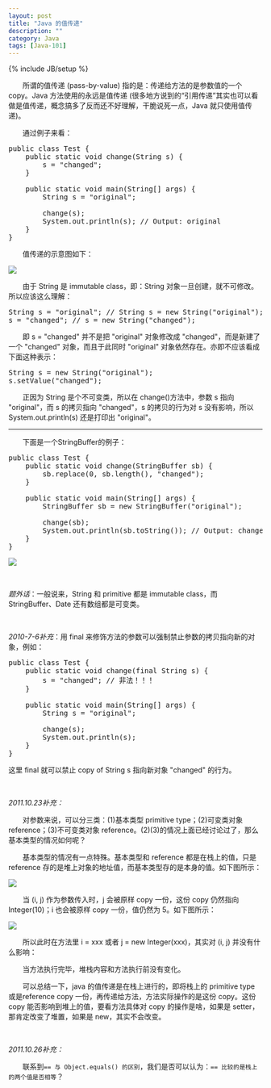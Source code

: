 ```yaml
---
layout: post
title: "Java 的值传递"
description: ""
category: Java
tags: [Java-101]
---
```

{% include JB/setup %}

[1]: https://farm2.staticflickr.com/1558/23624880720_3cf08752b9_o_d.png
[2]: https://farm2.staticflickr.com/1477/23552710069_3891f8d3c7_o_d.png
[3]: https://farm2.staticflickr.com/1720/23292345074_b707c469d9_o_d.png
[4]: https://farm6.staticflickr.com/5797/23838061301_a52e87df52_o_d.png

　　所谓的值传递 (pass-by-value) 指的是：传递给方法的是参数值的一个 copy。Java 方法使用的永远是值传递 (很多地方说到的“引用传递”其实也可以看做是值传递，概念搞多了反而还不好理解，干脆说死一点，Java 就只使用值传递)。  

　　通过例子来看：

<pre class="prettyprint linenums">
public class Test {  
	public static void change(String s) {  
		s = "changed";  
	}  
	  
	public static void main(String[] args) {  
		String s = "original";  
		  
		change(s);  
		System.out.println(s); // Output: original  
	}  
}
</pre>

　　值传递的示意图如下：

![][1]


　　由于 String 是 immutable class，即：String 对象一旦创建，就不可修改。所以应该这么理解：

<pre class="prettyprint linenums">
String s = "original"; // String s = new String("original");
s = "changed"; // s = new String("changed");
</pre>

　　即 s = "changed" 并不是把 "original" 对象修改成 "changed"，而是新建了一个 "changed" 对象，而且于此同时 "original" 对象依然存在。亦即不应该看成下面这种表示：

<pre class="prettyprint linenums">
String s = new String("original");  
s.setValue("changed");  
</pre>

　　正因为 String 是个不可变类，所以在 change()方法中，参数 s 指向 "original"，而 s 的拷贝指向 "changed"，s 的拷贝的行为对 s 没有影响，所以 System.out.println(s) 还是打印出 "original"。

---

　　下面是一个StringBuffer的例子：

<pre class="prettyprint linenums">
public class Test {   
	public static void change(StringBuffer sb) {  
		sb.replace(0, sb.length(), "changed");  
	}  
	  
	public static void main(String[] args) {  
		StringBuffer sb = new StringBuffer("original");  
		  
		change(sb);  
		System.out.println(sb.toString()); // Output: changed  
	}  
} 
</pre>

![][2]

<br/>

_题外话_：一般说来，String 和 primitive 都是 immutable class，而 StringBuffer、Date 还有数组都是可变类。

<br/>

_2010-7-6补充_：用 final 来修饰方法的参数可以强制禁止参数的拷贝指向新的对象，例如：

<pre class="prettyprint linenums">
public class Test {  
	public static void change(final String s) {  
		s = "changed"; // 非法！！！  
	}  
	  
	public static void main(String[] args) {  
		String s = "original";  
		  
		change(s);  
		System.out.println(s);   
	}  
}
</pre>

这里 final 就可以禁止 copy of String s 指向新对象 "changed" 的行为。  

<br/>

_2011.10.23补充：_

　　对参数来说，可以分三类：(1)基本类型 primitive type；(2)可变类对象 reference；(3)不可变类对象 reference。(2)(3)的情况上面已经讨论过了，那么基本类型的情况如何呢？

　　基本类型的情况有一点特殊。基本类型和 reference 都是在栈上的值，只是 reference 存的是堆上对象的地址值，而基本类型存的是本身的值。如下图所示：

![][3]

　　当 (i, j) 作为参数传入时，j 会被原样 copy 一份，这份 copy 仍然指向 Integer(10)；i 也会被原样 copy 一份，值仍然为 5。如下图所示：

![][4]

　　所以此时在方法里 i = xxx 或者 j = new Integer(xxx)，其实对 (i, j) 并没有什么影响：

　　当方法执行完毕，堆栈内容和方法执行前没有变化。

　　可以总结一下，java 的值传递是在栈上进行的，即将栈上的 primitive type 或是reference copy 一份，再传递给方法，方法实际操作的是这份 copy。这份 copy 能否影响到堆上的值，要看方法具体对 copy 的操作是啥，如果是 setter，那肯定改变了堆置，如果是 new，其实不会改变。  

<br/>

_2011.10.26补充：_

　　联系到`== 与 Object.equals() 的区别`，我们是否可以认为：`== 比较的是栈上的两个值是否相等`？